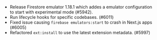 - Release Firestore emulator 1.18.1 which addes a emulator configuration to start with experimental mode (#5942).
- Run lifecycle hooks for specific codebases. (#6011)
- Fixed issue causing `firebase emulators:start` to crash in Next.js apps (#6005)
- Refactored `ext:install` to use the latest extension metadata. (#5997)
